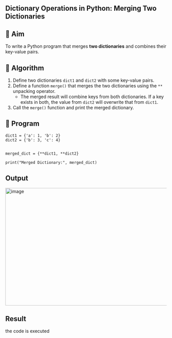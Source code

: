 ## Dictionary Operations in Python: Merging Two Dictionaries

## 🎯 Aim
To write a Python program that merges **two dictionaries** and combines their key-value pairs.

## 🧠 Algorithm
1. Define two dictionaries `dict1` and `dict2` with some key-value pairs.
2. Define a function `merge()` that merges the two dictionaries using the `**` unpacking operator.
   - The merged result will combine keys from both dictionaries. If a key exists in both, the value from `dict2` will overwrite that from `dict1`.
3. Call the `merge()` function and print the merged dictionary.

## 🧾 Program
```
dict1 = {'a': 1, 'b': 2}
dict2 = {'b': 3, 'c': 4}


merged_dict = {**dict1, **dict2}

print("Merged Dictionary:", merged_dict)
```
## Output
<img width="1276" height="366" alt="image" src="https://github.com/user-attachments/assets/23f2fae9-987e-481a-b2b2-26d4029291c6" />

## Result
the code is executed
